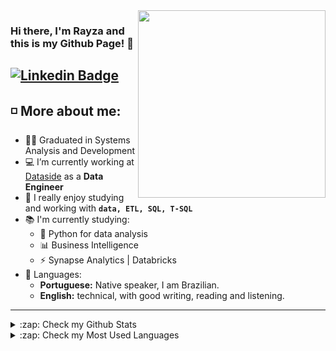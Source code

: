 <img align="right" width="300" height="300" src="https://image.freepik.com/free-vector/qa-tester-developmental-kit-analyzing-binary-code-close-inspection-coding-checking-open-script-website-administration-reaffirming-quality-vector-isolated-concept-metaphor-illustration_335657-4306.jpg">

### Hi there, I'm Rayza and this is my Github Page! 👋

[![Linkedin Badge](https://img.shields.io/badge/-LinkedIn-blue?style=for-the-badge&logo=Linkedin&logoColor=white)](https://www.linkedin.com/in/rayzawilma/) 
---
 ## ◽ More about me:

- 👩‍💻 Graduated in Systems Analysis and Development
- 💻 I’m currently working at [Dataside](https://www.dataside.com.br/) as a **Data Engineer**
- 💜 I really enjoy studying and working with **`data, ETL, SQL, T-SQL`**
- 📚 I'm currently studying:
    - 🐍 Python for data analysis 
    - 📊 Business Intelligence
    - ⚡ Synapse Analytics | Databricks 
- 📍 Languages:
    - **Portuguese:** Native speaker, I am Brazilian.
    - **English:** technical, with good writing, reading and listening.


---

<details>
  <summary>:zap: Check my Github Stats</summary>
  <img align="left" alt="Fl4m3x's Github Stats" src="https://github-readme-stats.fl4m3x.vercel.app/api?username=rayzawilma&show_icons=true&theme=dracula" />
</details>
<details>
  <summary>:zap: Check my Most Used Languages</summary>
  <img align="left" src="https://github-readme-stats.vercel.app/api/top-langs/?username=rayzawilma&layout=compact&hide=html" alt="fl4m3x" />
</details>
